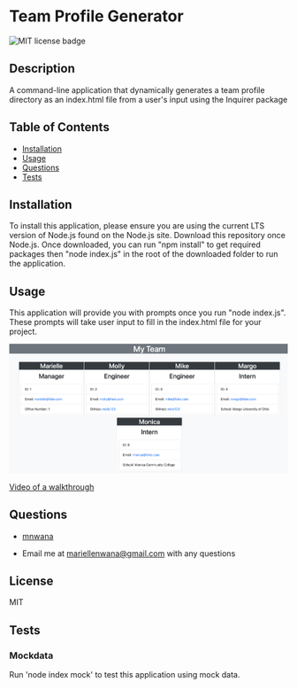 
# Team Profile Generator

 
 ![MIT license badge](https://img.shields.io/badge/license-mit-blue)

## Description 
 A command-line application that dynamically generates a team profile directory as an index.html file from a user's input using the Inquirer package

## Table of Contents
 - [Installation](#installation)
 - [Usage](#usage)
 - [Questions](#questions)
 - [Tests](#tests)

## Installation 
 To install this application, please ensure you are using the current LTS version of Node.js found on the Node.js site. Download this repository once Node.js. Once downloaded, you can run "npm install" to get required packages then "node index.js" in the root of the downloaded folder to run the application.

## Usage 
 This application will provide you with prompts once you run "node index.js". These prompts will take user input to fill in the index.html file for your project.
 
 ![screen shot of README Generator](/assets/images/screenshot.png) 
 
  [Video of a walkthrough](/assets/videos/team-directory-generator.mov) 

## Questions 
 - [mnwana](https://github.com/mnwana) 

 - Email me at [mariellenwana@gmail.com](mailto:mariellenwana@gmail.com) with any questions

## License 
 MIT



## Tests
 ### Mockdata 
 Run 'node index mock' to test this application using mock data. 
 
